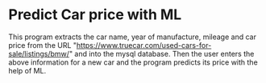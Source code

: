# Predict Car price with ML
This program extracts the car name, year of manufacture, mileage and car price from the URL "https://www.truecar.com/used-cars-for-sale/listings/bmw/" and into the mysql database. Then the user enters the above information for a new car and the program predicts its price with the help of ML.
